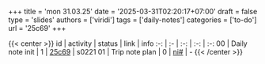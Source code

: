 +++
title = 'mon 31.03.25'
date = '2025-03-31T02:20:17+07:00'
draft = false
type = 'slides'
authors = ['viridi']
tags = ['daily-notes']
categories = ['to-do']
url = '25c69'
+++

{{< center >}}
id | activity | status | link | info
:-: | :- | :-: | :-: | :-:
00 | Daily note init | 1 | [25c69](/notes/25c69) | s0221
01 | Trip note plan  | 0 | [ni#](https://github.com/dudung/notes/issues) | -
{{< /center >}}
